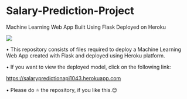 # Salary-Prediction-Project
Machine Learning Web App Built Using Flask Deployed on Heroku

<img src="https://github.com/Voonasanjana/Salary-Prediction-web-App/blob/master/download.png">

• This repository consists of files required to deploy a Machine Learning Web App created with Flask and deployed using Heroku platform.

• If you want to view the deployed model, click on the following link:

https://salarypredictionapi1043.herokuapp.com


• Please do ⭐ the repository, if you like this.😊


